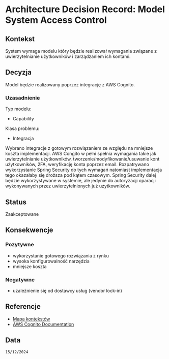 # Architecture Decision Record: Model System Access Control

## Kontekst
System wymaga modelu który będzie realizował wymagania związane z uwierzytelnianie użytkowników i zarządzaniem ich kontami. 

## Decyzja

Model będzie realizowany poprzez integrację z AWS Cognito.

### Uzasadnienie

Typ modelu:
- Capability

Klasa problemu:
- Integracja

Wybrano integracje z gotowym rozwiązaniem ze względu na mniejsze koszta implementacji. AWS Congito w pełni spełnia wymagania takie jak uwierzytelnianie użytkowników, tworzenie/modyfikowanie/usuwanie kont użytkowników, 2FA, weryfikację konta poprzez email. Rozpatrywano wykorzystanie Spring Security do tych wymagań natomiast implementacja tego okazałaby się droższa pod kątem czasowym. Spring Security dalej będzie wykorzystywane w systemie, ale jedynie do autoryzacji oparacji wykonywanych przez uwierzytelnionych już użytkowników.

## Status

Zaakceptowane

## Konsekwencje

### Pozytywne
- wykorzystanie gotowego rozwiązania z rynku
- wysoka konfigurowalność narzędzia
- mniejsze koszta

### Negatywne
- uzależnienie się od dostawcy usług (vendor lock-in)

## Referencje
- [Mapa kontekstów](https://github.com/wrzchwc/software-system-design/blob/main/1/README.md#mapa-kontekst%C3%B3w)
- [AWS Cognito Documentation](https://aws.amazon.com/cognito/)


## Data

``15/12/2024``